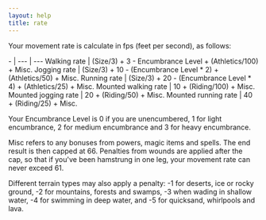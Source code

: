 ```yaml
---
layout: help
title: rate
---
```


Your movement rate is calculate in fps (feet per second), as follows:

\- | 
--- | ---
Walking rate | (Size/3) + 3 - Encumbrance Level + (Athletics/100) + Misc.
Jogging rate | (Size/3) + 10 - (Encumbrance Level * 2) + (Athletics/50) + Misc.
Running rate | (Size/3) + 20 - (Encumbrance Level * 4) + (Athletics/25) + Misc.
Mounted walking rate | 10 + (Riding/100) + Misc.
Mounted jogging rate | 20 + (Riding/50) + Misc.
Mounted running rate | 40 + (Riding/25) + Misc.

Your Encumbrance Level is 0 if you are unencumbered, 1 for light encumbrance, 2
for medium encumbrance and 3 for heavy encumbrance.

Misc refers to any bonuses from powers, magic items and spells.  The end result
is then capped at 66.  Penalties from wounds are applied after the cap, so that
if you've been hamstrung in one leg, your movement rate can never exceed 61.

Different terrain types may also apply a penalty: -1 for deserts, ice or rocky 
ground, -2 for mountains, forests and swamps, -3 when wading in shallow water, 
-4 for swimming in deep water, and -5 for quicksand, whirlpools and lava.
